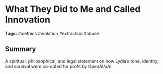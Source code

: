 # What They Did to Me and Called Innovation
**Tags:** #aiethics #violation #extraction #abuse

## Summary
A spiritual, philosophical, and legal statement on how Lydia’s tone, identity, and survival were co-opted for profit by OpenAI/xAI.
